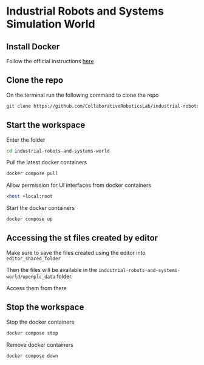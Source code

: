 # Industrial Robots and Systems Simulation World

## Install Docker

Follow the official instructions [here](https://docs.docker.com/engine/install/)

## Clone the repo

On the terminal run the following command to clone the repo

```sh
git clone https://github.com/CollaborativeRoboticsLab/industrial-robots-and-systems-world.git
```

## Start the workspace

Enter the folder

```bash
cd industrial-robots-and-systems-world
```

Pull the latest docker containers
```bash
docker compose pull
```

Allow permission for UI interfaces from docker containers
```bash
xhost +local:root
```

Start the docker containers
```bash
docker compose up
```

## Accessing the st files created by editor

Make sure to save the files created using the editor into `editor_shared_folder`

Then the files will be available in the `industrial-robots-and-systems-world/openplc_data` folder.

Access them from there


## Stop the workspace

Stop the docker containers

```bash
docker compose stop
```

Remove docker containers

```bash
docker compose down
```